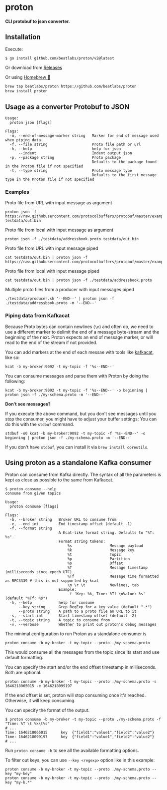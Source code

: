 # proton

#### CLI protobuf to json converter.

## Installation

Execute:

```bash
$ go install github.com/beatlabs/proton/v2@latest
```
Or download from [Releases](https://github.com/beatlabs/proton/releases)

Or using [Homebrew 🍺](https://brew.sh)

```bash
brew tap beatlabs/proton https://github.com/beatlabs/proton
brew install proton
```

## Usage as a converter Protobuf to JSON

```shell script
Usage:
  proton json [flags]

Flags:
  -m, --end-of-message-marker string   Marker for end of message used when piping data
  -f, --file string                    Proto file path or url
  -h, --help                           help for json
      --indent                         Indent output json
  -p, --package string                 Proto package
                                       Defaults to the package found in the Proton file if not specified
  -t, --type string                    Proto message type
                                       Defaults to the first message type in the Proton file if not specified
```

### Examples

Proto file from URL with input message as argument
```shell script
proton json -f https://raw.githubusercontent.com/protocolbuffers/protobuf/master/examples/addressbook.proto testdata/out.bin
```

Proto file from local with input message as argument
```shell script
proton json -f ./testdata/addressbook.proto testdata/out.bin
```

Proto file from URL with input message piped
```shell script
cat testdata/out.bin | proton json -f https://raw.githubusercontent.com/protocolbuffers/protobuf/master/examples/addressbook.proto
```

Proto file from local with input message piped
```shell script
cat testdata/out.bin | proton json -f ./testdata/addressbook.proto
```

Multiple proto files from a producer with input messages piped
```shell script
./testdata/producer.sh '--END--' | proton json -f ./testdata/addressbook.proto -m '--END--'
```

### Piping data from Kafkacat

Because Proto bytes can contain newlines (`\n`) and often do,
we need to use a different marker to delimit the end of a message byte-stream and the beginning of the next.
Proton expects an end of message marker, or will read to the end of the stream if not provided.

You can add markers at the end of each messae with tools like [kafkacat](https://github.com/edenhill/kcat), like so:

```shell script
kcat -b my-broker:9092 -t my-topic -f '%s--END--'
```

You can consume messages and parse them with Proton by doing the following:

```shell script
kcat -b my-broker:9092 -t my-topic -f '%s--END--' -o beginning | proton json -f ./my-schema.proto -m '--END--'
```

**Don't see messages?**

If you execute the above command, but you don't see messages until you stop the consumer, you might have to adjust your buffer settings:
You can do this with the `stdbuf` command.

```shell script
stdbuf -o0 kcat -b my-broker:9092 -t my-topic -f '%s--END--' -o beginning | proton json -f ./my-schema.proto -m '--END--'
```

If you don't have `stdbuf`, you can install it via `brew install coreutils`.

## Using proton as a standalone Kafka consumer

Proton can consume from Kafka directly. The syntax of all the parameters is kept as close as possible to the same from Kafkacat.

```shell
$ proton consume --help
consume from given topics

Usage:
  proton consume [flags]

Flags:
  -b, --broker string   Broker URL to consume from
  -e, --end int         End timestamp offset (default -1)
  -f, --format string
                        A Kcat-like format string. Defaults to "%T: %s".
                        Format string tokens:
                        	%s                 Message payload
                        	%k                 Message key
                        	%t                 Topic
                        	%p                 Partition
                        	%o                 Offset
                        	%T                 Message timestamp (milliseconds since epoch UTC)
                        	%Tf                Message time formatted as RFC3339 # this is not supported by kcat
                        	\n \r \t           Newlines, tab
                        Example:
                        	-f 'Key: %k, Time: %Tf \nValue: %s' (default "%Tf: %s")
  -h, --help            help for consume
      --key string      Grep RegExp for a key value (default ".*")
      --proto string    A path to a proto file an URL to it
  -s, --start int       Start timestamp offset (default -2)
  -t, --topic string    A topic to consume from
  -v, --verbose         Whether to print out proton's debug messages
```

The minimal configuration to run Proton as a standalone consumer is
```shell
proton consume -b my-broker -t my-topic --proto ./my-schema.proto
```
This would consume all the messages from the topic since its start and use default formatting.

You can specify the start and/or the end offset timestamp in milliseconds. Both are optional.
```shell
proton consume -b my-broker -t my-topic --proto ./my-schema.proto -s 1646218065015 -e 1646218099197
```
If the end offset is set, proton will stop consuming once it's reached. Otherwise, it will keep consuming.

You can specify the format of the output.
```shell
$ proton consume -b my-broker -t my-topic --proto ./my-schema.proto -f "Time: %T \t %k\t%s"
# ...
Time: 1646218065015 	 key  {"field1":"value1","field2":"value2"}
Time: 1646218099197 	 key  {"field1":"value1","field2":"value2"}
# ... 
```
Run `proton consume -h` to see all the available formatting options.

To filter out keys, you can use `--key <regexp>` option like in this example:
```shell
proton consume -b my-broker -t my-topic --proto ./my-schema.proto --key "my-key"
proton consume -b my-broker -t my-topic --proto ./my-schema.proto --key "my-k.*"
```


